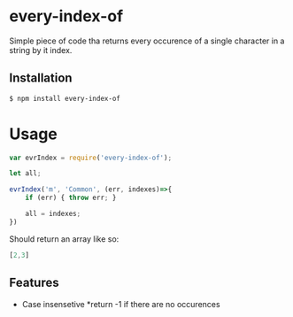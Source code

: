 # every-index-of

Simple piece of code tha returns every occurence of a single character in a string by it index.

## Installation

```bash
$ npm install every-index-of
```

# Usage

```js
var evrIndex = require('every-index-of');

let all;

evrIndex('m', 'Common', (err, indexes)=>{
	if (err) { throw err; }

	all = indexes;
})

```

Should return an array like so:

```js
[2,3]
```

## Features

  * Case insensetive
  *return -1 if there are no occurences